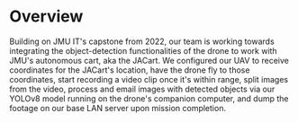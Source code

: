 # Overview

Building on JMU IT's capstone from 2022, our team is working towards integrating the object-detection functionalities of the drone to work with JMU's autonomous cart, aka the JACart. We configured our UAV to receive coordinates for the JACart's location, have the drone fly to those coordinates, start recording a video clip once it's within range, split images from the video, process and email images with detected objects via our YOLOv8 model running on the drone's companion computer, and dump the footage on our base LAN server upon mission completion. 
